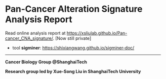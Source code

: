 # Pan-Cancer Alteration Signature Analysis Report

Read online analysis report at <https://xsliulab.github.io/Pan-cancer_CNA_signature/>. [Now still private]

* tool **sigminer**: https://shixiangwang.github.io/sigminer-doc/

***

**Cancer Biology Group @ShanghaiTech**

**Research group led by Xue-Song Liu in ShanghaiTech University**

